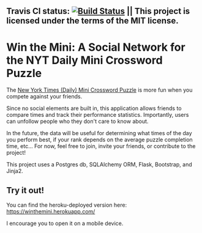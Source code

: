 ## Travis CI status: [![Build Status](https://travis-ci.org/j10sanders/WinTheMini.svg?branch=master)](https://travis-ci.org/j10sanders/WinTheMini)  || This project is licensed under the terms of the MIT license.

# Win the Mini: A Social Network for the NYT Daily Mini Crossword Puzzle

The [New York Times (Daily) Mini Crossword Puzzle](http://www.nytimes.com/crosswords/game/mini) is more fun when you compete against your friends.

Since no social elements are built in, this application allows friends to compare times and track their performance statistics.  Importantly, users can unfollow people who they don't care to know about.

In the future, the data will be useful for determining what times of the day you perform best, if your rank depends on the average puzzle completion time, etc... 
For now, feel free to join, invite your friends, or contribute to the project!

This project uses a Postgres db, SQLAlchemy ORM, Flask, Bootstrap, and Jinja2.

## Try it out!
You can find the heroku-deployed version here: https://winthemini.herokuapp.com/

I encourage you to open it on a mobile device.


